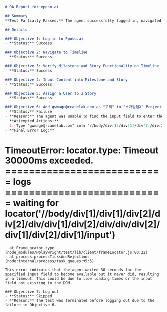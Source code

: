 ```markdown
# QA Report for eposo.ai

## Summary
**Test Partially Passed.** The agent successfully logged in, navigated to the timeline, and interacted with the milestone and story features. However, adding a user to a project in settings failed, and the test was terminated before logging out.

## Details

### Objective 1: Log in to Eposo.ai
- **Status:** Success

### Objective 2: Navigate to Timeline
- **Status:** Success

### Objective 3: Verify Milestone and Story Functionality on Timeline
- **Status:** Success

### Objective 4: Input Content into Milestone and Story
- **Status:** Success

### Objective 5: Assign a User to a Story
- **Status:** Success

### Objective 6: Add gwmage@rcanelab.com as "고객" to "소개팅앱X" Project
- **Status:** Failure
- **Reason:** The agent was unable to find the input field to enter the email address. It's possible the element was not loaded, was hidden, or the locator was incorrect.
- **Attempted Actions:**
  1. Type "gwmage@rcanelab.com" into "//body/div[1]/div[1]/div[2]/div[2]/div/div[1]/div[2]/div/div/div[2]/div[1]/div[2]/div[1]/input".
- **Final Error Log:**
  ```
  TimeoutError: locator.type: Timeout 30000ms exceeded.
  =========================== logs ===========================
  waiting for locator('//body/div[1]/div[1]/div[2]/div[2]/div/div[1]/div[2]/div/div/div[2]/div[1]/div[2]/div[1]/input')
  ============================================================
      at FrameLocator.type (node_modules/@playwright/test/lib/client/frameLocator.js:80:22)
      at process.processTicksAndRejections (node:internal/process/task_queues:95:5)
  ```
  This error indicates that the agent waited 30 seconds for the specified input field to become available but it never did, resulting in a timeout. This could be due to slow loading times or the input field not existing in the DOM.

### Objective 7: Log out
- **Status:** Skipped
- **Reason:** The test was terminated before logging out due to the failure in Objective 6.
```